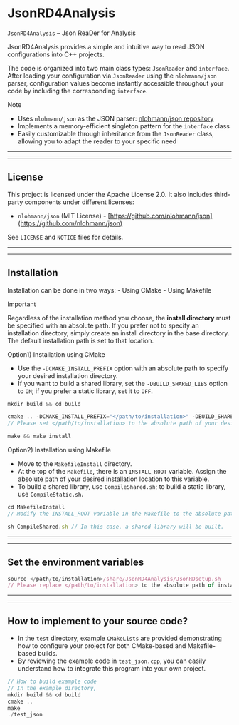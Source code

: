 # JsonRD4Analysis
`JsonRD4Analysis` – Json ReaDer for Analysis

JsonRD4Analysis provides a simple and intuitive way to read JSON configurations into C++ projects.

The code is organized into two main class types: `JsonReader` and `interface`.
After loading your configuration via `JsonReader` using the `nlohmann/json` parser, configuration values become instantly accessible throughout your code by including the corresponding `interface`.

> [!NOTE]
> - Uses `nlohmann/json` as the JSON parser: [nlohmann/json repository](https://github.com/nlohmann/json)
> - Implements a memory-efficient singleton pattern for the `interface` class
> - Easily customizable through inheritance from the `JsonReader` class, allowing you to adapt the reader to your specific need

----------
----------

## License
This project is licensed under the Apache License 2.0.
It also includes third-party components under different licenses:

- `nlohmann/json` (MIT License) - [https://github.com/nlohmann/json](https://github.com/nlohmann/json)

See `LICENSE` and `NOTICE` files for details.

----------
----------

## Installation
Installation can be done in two ways:
    - Using CMake
    - Using Makefile
> [!Important]
> Regardless of the installation method you choose, the **install directory** must be specified with an absolute path.
> If you prefer not to specify an installation directory, simply create an install directory in the base directory. The default installation path is set to that location.

Option1) Installation using CMake
  - Use the `-DCMAKE_INSTALL_PREFIX` option with an absolute path to specify your desired installation directory.
  - If you want to build a shared library, set the `-DBUILD_SHARED_LIBS` option to `ON`; if you prefer a static library, set it to `OFF`.
```typescript
mkdir build && cd build

cmake .. -DCMAKE_INSTALL_PREFIX="</path/to/installation>" -DBUILD_SHARED_LIBS=ON // In this case, a shared library will be built.
// Please set </path/to/installation> to the absolute path of your desired installation location

make && make install
```

Option2) Installation using Makefile
  - Move to the `MakefileInstall` directory.
  - At the top of the `Makefile`, there is an `INSTALL_ROOT` variable. Assign the absolute path of your desired installation location to this variable.
  - To build a shared library, use `CompileShared.sh`; to build a static library, use `CompileStatic.sh`.
```typescript
cd MakefileInstall
// Modify the INSTALL_ROOT variable in the Makefile to the absolute path of your installation directory.

sh CompileShared.sh // In this case, a shared library will be built.
```

----------
----------

## Set the environment variables
```typescript
source </path/to/installation>/share/JsonRD4Analysis/JsonRDsetup.sh
// Please replace </path/to/installation> to the absolute path of installation location
```

----------
----------

## How to implement to your source code?
  - In the `test` directory, example `CMakeLists` are provided demonstrating how to configure your project for both CMake-based and Makefile-based builds.
  - By reviewing the example code in `test_json.cpp`, you can easily understand how to integrate this program into your own project.
```typescript
// How to build example code
// In the example directory,
mkdir build && cd build
cmake ..
make
./test_json
```
